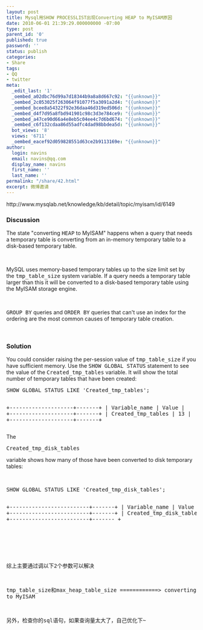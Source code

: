 ```yaml
---
layout: post
title: Mysql用SHOW PROCESSLIST出现Converting HEAP to MyISAM原因
date: 2010-06-01 21:39:29.000000000 -07:00
type: post
parent_id: '0'
published: true
password: ''
status: publish
categories:
- Share
tags:
- QQ
- twitter
meta:
  _edit_last: '1'
  _oembed_a02dbc76d99a7d18344b9a8a8d667c92: "{{unknown}}"
  _oembed_2c053025f263064f91077f5a3091a2d4: "{{unknown}}"
  _oembed_bcee8a54322f92e36daa46d319ed506d: "{{unknown}}"
  _oembed_d4f7d95a8fbd941901c98c3d3e784ce9: "{{unknown}}"
  _oembed_a47ce90d66a4e8eb5c04ee4c7d6bd674: "{{unknown}}"
  _oembed_c6f132cdaa86d55adfc4dad98bbdea5d: "{{unknown}}"
  bot_views: '8'
  views: '6711'
  _oembed_eacef92d059828551d63ce2b9113169e: "{{unknown}}"
author:
  login: navins
  email: navins@qq.com
  display_name: navins
  first_name: ''
  last_name: ''
permalink: "/share/42.html"
excerpt: 微博邀请
---
```

<p>http://www.mysqlab.net/knowledge/kb/detail/topic/myisam/id/6149</p>
<h3>Discussion</h3>
<p>The state "converting <tt>HEAP</tt> to MyISAM" happens when a query that needs a temporary table is converting from an in-memory temporary table to a disk-based temporary table.</p>
<p>&nbsp;</p>
<p>MySQL uses memory-based temporary tables up to the size limit set by the <tt>tmp_table_size</tt> system variable. If a query needs a temporary table larger than this it will be converted to a disk-based temporary table using the MyISAM storage engine.</p>
<p>&nbsp;</p>
<p><tt>GROUP BY</tt> queries and <tt>ORDER BY</tt> queries that can't use an index for the ordering are the most common causes of temporary table creation.</p>
<p>&nbsp;</p>
<h3>Solution</h3>
<p>You could consider raising the per-session value of <tt>tmp_table_size</tt> if you have sufficient memory. Use the <tt>SHOW GLOBAL STATUS</tt> statement to see the value of the <tt>Created_tmp_tables</tt> variable. It will show the total number of temporary tables that have been created:</p>
<pre>SHOW GLOBAL STATUS LIKE 'Created_tmp_tables';

+--------------------+-------+
| Variable_name      | Value |
+--------------------+-------+
| Created_tmp_tables | 13    | 
+--------------------+-------+</pre>
<p>The</p>
<p><tt>Created_tmp_disk_tables</tt></p>
<p>variable shows how many of those have been converted to disk temporary tables:</p>
<p>&nbsp;</p>
<pre>SHOW GLOBAL STATUS LIKE 'Created_tmp_disk_tables';

+-------------------------+-------+
| Variable_name           | Value |
+-------------------------+-------+
| Created_tmp_disk_tables | 1     | 
+-------------------------+-------
+

&nbsp;

综上主要通过调以下2个参数可以解决

tmp\_table\_size和max\_heap\_table\_size ============\> converting HEAP to MyISAM

另外，检查你的sql语句，如果查询量太大了，自己优化下~

